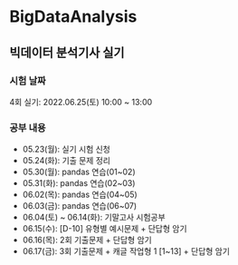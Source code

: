 # BigDataAnalysis

<h2>빅데이터 분석기사 실기</h2>

### 시험 날짜
<p> 4회 실기: 2022.06.25(토) 10:00 ~ 13:00</p>

<h3>공부 내용</h3>
<ul>
    <li>05.23(월): 실기 시험 신청</li>
    <li>05.24(화): 기출 문제 정리</li>
    <li>05.30(월): pandas 연습(01~02)</li>
    <li>05.31(화): pandas 연습(02~03)</li>
    <li>06.02(목): pandas 연습(04~05)</li>
    <li>06.03(금): pandas 연습(06~07)</li>
    <li>06.04(토) ~ 06.14(화): 기말고사 시험공부</li>
    <li>06.15(수): [D-10] 유형별 예시문제 + 단답형 암기</li>
    <li>06.16(목): 2회 기출문제 + 단답형 암기</li>
    <li>06.17(금): 3회 기출문제 + 캐글 작업형 1 [1~13] + 단답형 암기</li>
    <!-- <li>06.18(토): 캐글 작업형 1 [14~19] & 2 [1~3] + 단답형 암기</li> -->
    <!-- <li>06.19(일): 캐글 작업형 1 [20~24] & 2 [4~6] + 단답형 암기</li> -->
    <!-- <li>06.20(월): [D-5] 모의고사 1회 + 데마 1유형[6개] & 2유형 [분류 3개, 회귀 2개] + 단답형 암기</li> -->
    <!-- <li>06.21(화): 모의고사 2회 + 데마 1유형[6개] & 2유형 [분류 3개, 회귀 2개] + 단답형 암기</li> -->
    <!-- <li>06.22(수): 모의고사 3회 + 데마 1유형[7개] & 2유형 [분류 3개, 회귀 2개] + 단답형 암기</li> -->
    <!-- <li>06.23(목): 모의고사 4회 + 데마 1유형[7개] & 2유형 [분류 2개, 회귀 1개]+ 단답형 암기</li> -->
    <!-- <li>06.24(금): [D-1] 2,3회 기출문제 복습 + 모의고사 1~4회 복습 + 단답형 암기</li> -->
</ul>

